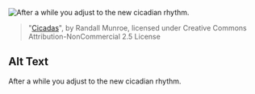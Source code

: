 ![After a while you adjust to the new cicadian rhythm.](https://imgs.xkcd.com/comics/cicadas.png)
> "[Cicadas](https://xkcd.com/2263/)", by Randall Munroe, licensed under Creative Commons Attribution-NonCommercial 2.5 License

## Alt Text
After a while you adjust to the new cicadian rhythm.
